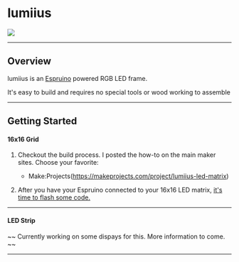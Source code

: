 # lumiius

![](https://lumiius.com/assets/img/256.jpg)


-------------------

## Overview
lumiius is an [Espruino](http://espruino.com) powered RGB LED frame. 

It's easy to build and requires no special tools or wood working to assemble

-------------------

## Getting Started

#### 16x16 Grid

1. Checkout the build process. I posted the how-to on the main maker sites. Choose your favorite:
   - Make:Projects(https://makeprojects.com/project/lumiius-led-matrix)

2. After you have your Espruino connected to your 16x16 LED matrix, [it's time to flash some code.](setup/) 

-------------------

#### LED Strip

~~ Currently working on some dispays for this. More information to come. ~~

--------------------
